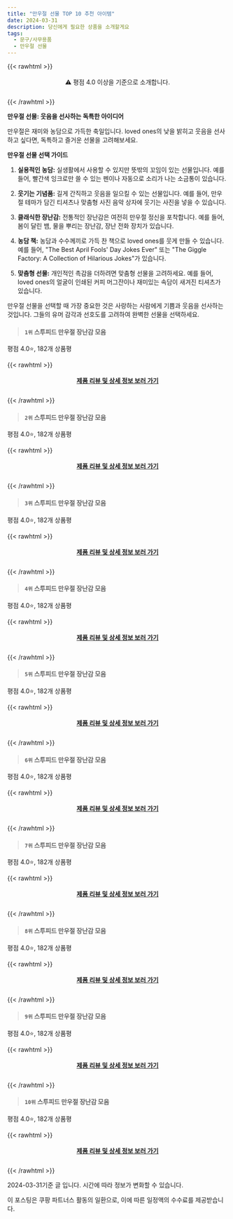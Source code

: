 ```yaml
---
title: "만우절 선물 TOP 10 추천 아이템"
date: 2024-03-31
description: 당신에게 필요한 상품을 소개할게요
tags:
  - 문구/사무용품
  - 만우절 선물
---
```

{{< rawhtml >}}<div class="toc" style="text-align: center; height: 50px; line-height: 2;">  <p>⚠️ 평점 4.0 이상을 기준으로 소개합니다.<br></p></div> {{< /rawhtml >}}

**만우절 선물: 웃음을 선사하는 독특한 아이디어**

만우절은 재미와 농담으로 가득한 축일입니다. loved ones의 낮을 밝히고 웃음을 선사하고 싶다면, 독특하고 즐거운 선물을 고려해보세요.

**만우절 선물 선택 가이드**

1. **실용적인 농담:** 실생활에서 사용할 수 있지만 뜻밖의 꼬임이 있는 선물입니다. 예를 들어, 빨간색 잉크로만 쓸 수 있는 펜이나 자동으로 소리가 나는 소금통이 있습니다.

2. **웃기는 기념품:** 길게 간직하고 웃음을 일으킬 수 있는 선물입니다. 예를 들어, 만우절 테마가 담긴 티셔츠나 맞춤형 사진 음악 상자에 웃기는 사진을 넣을 수 있습니다.

3. **클래식한 장난감:** 전통적인 장난감은 여전히 ​​만우절 정신을 포착합니다. 예를 들어, 봄이 달린 뱀, 물을 뿌리는 장난감, 장난 전화 장치가 있습니다.

4. **농담 책:** 농담과 수수께끼로 가득 찬 책으로 loved ones를 웃게 만들 수 있습니다. 예를 들어, "The Best April Fools' Day Jokes Ever" 또는 "The Giggle Factory: A Collection of Hilarious Jokes"가 있습니다.

5. **맞춤형 선물:** 개인적인 촉감을 더하려면 맞춤형 선물을 고려하세요. 예를 들어, loved ones의 얼굴이 인쇄된 커피 머그잔이나 재미있는 속담이 새겨진 티셔츠가 있습니다.

만우절 선물을 선택할 때 가장 중요한 것은 사랑하는 사람에게 기쁨과 웃음을 선사하는 것입니다. 그들의 유머 감각과 선호도를 고려하여 완벽한 선물을 선택하세요.


>#### `1위` 스투피드 만우절 장난감 모음
평점 4.0⭐, 182개 상품평


{{< rawhtml >}}<div class="toc" style="text-align: center; height: 50px; line-height: 2;"><p><b><a href="https://link.coupang.com/re/AFFSDP?lptag=AF5033054&pageKey=1310810433&itemId=2327473081&vendorItemId=70324058676&traceid=V0-153-d0e24591f09e93dc&requestid=20240331155509473218681315&token=31850B%7CGM">제품 리뷰 및 상세 정보 보러 가기</a></b><br></p> </div>{{< /rawhtml >}}

>#### `2위` 스투피드 만우절 장난감 모음
평점 4.0⭐, 182개 상품평


{{< rawhtml >}}<div class="toc" style="text-align: center; height: 50px; line-height: 2;"><p><b><a href="https://link.coupang.com/re/AFFSDP?lptag=AF5033054&pageKey=1310810433&itemId=2327473073&vendorItemId=70324058639&traceid=V0-153-d0e24591f09e93dc&requestid=20240331155509473218681315&token=31850B%7CGM">제품 리뷰 및 상세 정보 보러 가기</a></b><br></p> </div>{{< /rawhtml >}}

>#### `3위` 스투피드 만우절 장난감 모음
평점 4.0⭐, 182개 상품평


{{< rawhtml >}}<div class="toc" style="text-align: center; height: 50px; line-height: 2;"><p><b><a href="https://link.coupang.com/re/AFFSDP?lptag=AF5033054&pageKey=1310810433&itemId=2327473040&vendorItemId=70324058456&traceid=V0-153-d0e24591f09e93dc&requestid=20240331155509473218681315&token=31850B%7CGM">제품 리뷰 및 상세 정보 보러 가기</a></b><br></p> </div>{{< /rawhtml >}}

>#### `4위` 스투피드 만우절 장난감 모음
평점 4.0⭐, 182개 상품평


{{< rawhtml >}}<div class="toc" style="text-align: center; height: 50px; line-height: 2;"><p><b><a href="https://link.coupang.com/re/AFFSDP?lptag=AF5033054&pageKey=1310810433&itemId=2327473017&vendorItemId=70324058347&traceid=V0-153-d0e24591f09e93dc&requestid=20240331155509473218681315&token=31850B%7CGM">제품 리뷰 및 상세 정보 보러 가기</a></b><br></p> </div>{{< /rawhtml >}}

>#### `5위` 스투피드 만우절 장난감 모음
평점 4.0⭐, 182개 상품평


{{< rawhtml >}}<div class="toc" style="text-align: center; height: 50px; line-height: 2;"><p><b><a href="https://link.coupang.com/re/AFFSDP?lptag=AF5033054&pageKey=1310810433&itemId=2327473029&vendorItemId=70324058397&traceid=V0-153-d0e24591f09e93dc&requestid=20240331155509473218681315&token=31850B%7CGM">제품 리뷰 및 상세 정보 보러 가기</a></b><br></p> </div>{{< /rawhtml >}}

>#### `6위` 스투피드 만우절 장난감 모음
평점 4.0⭐, 182개 상품평


{{< rawhtml >}}<div class="toc" style="text-align: center; height: 50px; line-height: 2;"><p><b><a href="https://link.coupang.com/re/AFFSDP?lptag=AF5033054&pageKey=1310810433&itemId=2327473004&vendorItemId=70324058279&traceid=V0-153-d0e24591f09e93dc&requestid=20240331155509473218681315&token=31850B%7CGM">제품 리뷰 및 상세 정보 보러 가기</a></b><br></p> </div>{{< /rawhtml >}}

>#### `7위` 스투피드 만우절 장난감 모음
평점 4.0⭐, 182개 상품평


{{< rawhtml >}}<div class="toc" style="text-align: center; height: 50px; line-height: 2;"><p><b><a href="https://link.coupang.com/re/AFFSDP?lptag=AF5033054&pageKey=1310810433&itemId=2327473083&vendorItemId=70324058681&traceid=V0-153-d0e24591f09e93dc&requestid=20240331155509473218681315&token=31850B%7CGM">제품 리뷰 및 상세 정보 보러 가기</a></b><br></p> </div>{{< /rawhtml >}}

>#### `8위` 스투피드 만우절 장난감 모음
평점 4.0⭐, 182개 상품평


{{< rawhtml >}}<div class="toc" style="text-align: center; height: 50px; line-height: 2;"><p><b><a href="https://link.coupang.com/re/AFFSDP?lptag=AF5033054&pageKey=1310810433&itemId=2327473043&vendorItemId=70324058475&traceid=V0-153-d0e24591f09e93dc&requestid=20240331155509473218681315&token=31850B%7CGM">제품 리뷰 및 상세 정보 보러 가기</a></b><br></p> </div>{{< /rawhtml >}}

>#### `9위` 스투피드 만우절 장난감 모음
평점 4.0⭐, 182개 상품평


{{< rawhtml >}}<div class="toc" style="text-align: center; height: 50px; line-height: 2;"><p><b><a href="https://link.coupang.com/re/AFFSDP?lptag=AF5033054&pageKey=1310810433&itemId=2327473006&vendorItemId=70324058292&traceid=V0-153-d0e24591f09e93dc&requestid=20240331155509473218681315&token=31850B%7CGM">제품 리뷰 및 상세 정보 보러 가기</a></b><br></p> </div>{{< /rawhtml >}}

>#### `10위` 스투피드 만우절 장난감 모음
평점 4.0⭐, 182개 상품평


{{< rawhtml >}}<div class="toc" style="text-align: center; height: 50px; line-height: 2;"><p><b><a href="https://link.coupang.com/re/AFFSDP?lptag=AF5033054&pageKey=1310810433&itemId=2327473018&vendorItemId=70324058352&traceid=V0-153-d0e24591f09e93dc&requestid=20240331155509473218681315&token=31850B%7CGM">제품 리뷰 및 상세 정보 보러 가기</a></b><br></p> </div>{{< /rawhtml >}}


2024-03-31기준 글 입니다.
시간에 따라 정보가 변화할 수 있습니다.

이 포스팅은 쿠팡 파트너스 활동의 일환으로, 이에 따른 일정액의 수수료를 제공받습니다.